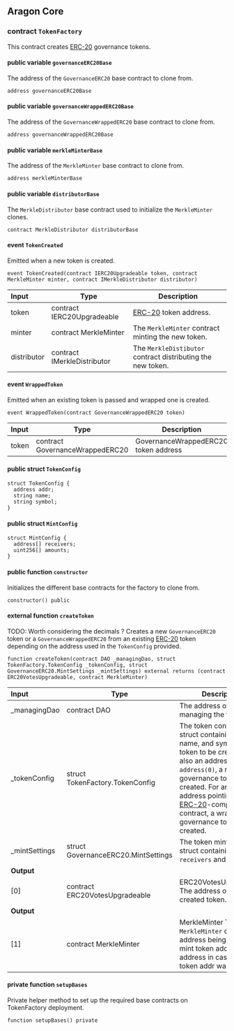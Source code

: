## Aragon Core

###  contract `TokenFactory`

This contract creates [ERC-20](https://eips.ethereum.org/EIPS/eip-20) governance tokens.

#### public variable `governanceERC20Base`

The address of the `GovernanceERC20` base contract to clone from.

```solidity
address governanceERC20Base 
```

#### public variable `governanceWrappedERC20Base`

The address of the `GovernanceWrappedERC20` base contract to clone from.

```solidity
address governanceWrappedERC20Base 
```

#### public variable `merkleMinterBase`

The address of the `MerkleMinter` base contract to clone from.

```solidity
address merkleMinterBase 
```

#### public variable `distributorBase`

The `MerkleDistributor` base contract used to initialize the `MerkleMinter` clones.

```solidity
contract MerkleDistributor distributorBase 
```

####  event `TokenCreated`

Emitted when a new token is created.

```solidity
event TokenCreated(contract IERC20Upgradeable token, contract MerkleMinter minter, contract IMerkleDistributor distributor) 
```

| Input | Type | Description |
|:----- | ---- | ----------- |
| token | contract IERC20Upgradeable | [ERC-20](https://eips.ethereum.org/EIPS/eip-20) token address. |
| minter | contract MerkleMinter | The `MerkleMinter` contract minting the new token. |
| distributor | contract IMerkleDistributor | The `MerkleDistibutor` contract distributing the new token. |

####  event `WrappedToken`

Emitted when an existing token is passed and wrapped one is created.

```solidity
event WrappedToken(contract GovernanceWrappedERC20 token) 
```

| Input | Type | Description |
|:----- | ---- | ----------- |
| token | contract GovernanceWrappedERC20 | GovernanceWrappedERC20 token address |

#### public struct `TokenConfig`

```solidity
struct TokenConfig {
  address addr;
  string name;
  string symbol;
}
```

#### public struct `MintConfig`

```solidity
struct MintConfig {
  address[] receivers;
  uint256[] amounts;
}
```

#### public function `constructor`

Initializes the different base contracts for the factory to clone from.

```solidity
constructor() public 
```

#### external function `createToken`

TODO: Worth considering the decimals ?
Creates a new `GovernanceERC20` token or a `GovernanceWrappedERC20` from an existing [ERC-20](https://eips.ethereum.org/EIPS/eip-20) token depending on the address used in the `TokenConfig` provided.

```solidity
function createToken(contract DAO _managingDao, struct TokenFactory.TokenConfig _tokenConfig, struct GovernanceERC20.MintSettings _mintSettings) external returns (contract ERC20VotesUpgradeable, contract MerkleMinter) 
```

| Input | Type | Description |
|:----- | ---- | ----------- |
| _managingDao | contract DAO | The address of the DAO managing the token. |
| _tokenConfig | struct TokenFactory.TokenConfig | The token configuration struct containing the name, and symbol of the token to be create, but also an address. For `address(0)`, a new governance token is created. For any other address pointing to an [ERC-20](https://eips.ethereum.org/EIPS/eip-20)-compatible contract, a wrapped governance token is created. |
| _mintSettings | struct GovernanceERC20.MintSettings | The token mint settings struct containing the `receivers` and `amounts`. |
| **Output** | |
| [0] | contract ERC20VotesUpgradeable | ERC20VotesUpgradeable The address of the created token. |
| **Output** | |
| [1] | contract MerkleMinter | MerkleMinter The `MerkleMinter` contract address being used to mint token address(zero address in case passed token addr was not zero) |

#### private function `setupBases`

Private helper method to set up the required base contracts on TokenFactory deployment.

```solidity
function setupBases() private 
```

